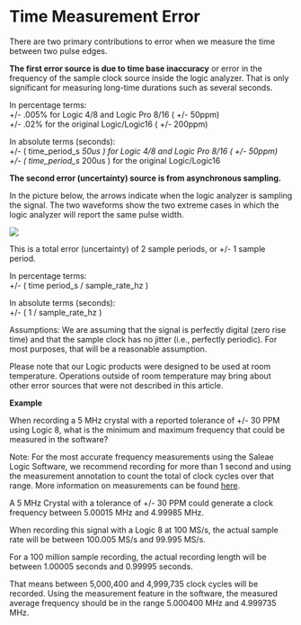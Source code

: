 # Time Measurement Error

There are two primary contributions to error when we measure the time between two pulse edges.

**The first error source is due to time base inaccuracy** or error in the frequency of the sample clock source inside the logic analyzer. That is only significant for measuring long-time durations such as several seconds.

In percentage terms:\
\+/- .005% for Logic 4/8 and Logic Pro 8/16 ( +/- 50ppm)\
\+/- .02% for the original Logic/Logic16 ( +/- 200ppm)

In absolute terms (seconds):\
\+/- ( time\_period\_s _50us ) for Logic 4/8 and Logic Pro 8/16 ( +/- 50ppm)_\
_+/- ( time\_period\_s_ 200us ) for the original Logic/Logic16

**The second error (uncertainty) source is from asynchronous sampling.**

In the picture below, the arrows indicate when the logic analyzer is sampling the signal. The two waveforms show the two extreme cases in which the logic analyzer will report the same pulse width.

![](https://trello-attachments.s3.amazonaws.com/55f0ad9685db3c82f0f3aeba/57215d5f13aaa4b48c641d89/2382f69dd11a13f5bbe9827e31fdbf88/uncertainty\_error.png)

This is a total error (uncertainty) of 2 sample periods, or +/- 1 sample period.

In percentage terms:\
\+/- ( time period\_s / sample\_rate\_hz )

In absolute terms (seconds):\
\+/- ( 1 / sample\_rate\_hz )

Assumptions: We are assuming that the signal is perfectly digital (zero rise time) and that the sample clock has no jitter (i.e., perfectly periodic). For most purposes, that will be a reasonable assumption.

Please note that our Logic products were designed to be used at room temperature. Operations outside of room temperature may bring about other error sources that were not described in this article.

**Example**

When recording a 5 MHz crystal with a reported tolerance of +/- 30 PPM using Logic 8, what is the minimum and maximum frequency that could be measured in the software?

Note: For the most accurate frequency measurements using the Saleae Logic Software, we recommend recording for more than 1 second and using the measurement annotation to count the total of clock cycles over that range. More information on measurements can be found [here](https://trello.com/c/E5FWiUx7).

A 5 MHz Crystal with a tolerance of +/- 30 PPM could generate a clock frequency between 5.00015 MHz and 4.99985 MHz.

When recording this signal with a Logic 8 at 100 MS/s, the actual sample rate will be between 100.005 MS/s and 99.995 MS/s.

For a 100 million sample recording, the actual recording length will be between 1.00005 seconds and 0.99995 seconds.

That means between 5,000,400 and 4,999,735 clock cycles will be recorded. Using the measurement feature in the software, the measured average frequency should be in the range 5.000400 MHz and 4.999735 MHz.
